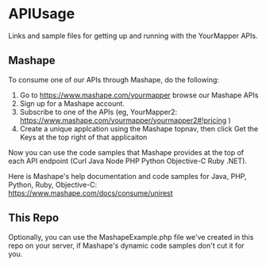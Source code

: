 APIUsage
========

Links and sample files for getting up and running with the YourMapper APIs.

Mashape
-------

To consume one of our APIs through Mashape, do the following:

1. Go to https://www.mashape.com/yourmapper browse our Mashape APIs
2. Sign up for a Mashape account.
3. Subscribe to one of the APIs (eg, YourMapper2: https://www.mashape.com/yourmapper/yourmapper2#!pricing )
4. Create a unique applcation using the Mashape topnav, then click Get the Keys at the top right of that applicaiton

Now you can use the code samples that Mashape provides at the top of each API endpoint (Curl Java Node PHP Python Objective-C Ruby .NET).

Here is Mashape's help documentation and code samples for Java, PHP, Python, Ruby, Objective-C:
https://www.mashape.com/docs/consume/unirest

This Repo
---------

Optionally, you can use the MashapeExample.php file we've created in this repo on your server, if Mashape's dynamic code samples don't cut it for you.
